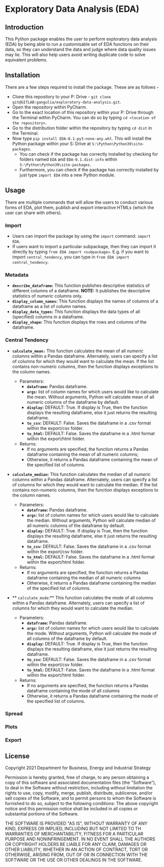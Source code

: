 # Exploratory Data Analysis (EDA)

## Introduction

This Python package enables the user to perform exploratory data analysis (EDA) by being able to run a 
customisable set of EDA functions on their data, so they can understand the data and judge where data quality issues 
may lie. This will also help users avoid writing duplicate code to solve equivalent problems.

## Installation

There are a few steps required to install the package. These are as follows - 
* Clone this repository to your P: Drive - `git clone git@GITLAB:gangulia/exploratory-data-analysis.git`.
* Open the repository within PyCharm.
* Go to the exact location of this repository within your P: Drive through the Terminal within PyCharm.
You can do so by typing `cd <location of the repository>`.
* Go to the distribution folder within the repository by typing `cd dist` in the Terminal.
* Now type `pip install EDA-0.1-py3-none-any.whl`. This will install the Python package within your S: Drive at 
`S:\Python\Python39\site-packages`.
  * You can check if the package has correctly installed by checking for folders named `EDA` and `EDA-0.1.dist-info`
    within `S:\Python\Python39\site-packages`.
  * Furthermore, you can check if the package has correctly installed by just type `import EDA` into a new Python
    module.
  
## Usage

There are multiple commands that will allow the users to conduct various forms of EDA, plot them, publish and export
interactive HTMLs (which the user can share with others).

### Import
* Users can import the package by using the `import` command: `import EDA`.
* If users want to import a particular subpackage, then they can import it directly by typing 
  `from EDA import <subpackage>`. E.g. if you want to import `central_tendency`, you can type in 
  `from EDA import central_tendency`.

### Metadata
* **`describe_dataframe`:** This function publishes descriptive statistics of different columns of a dataframe. 
                        **NOTE:** It publishes the descriptive statistics of *numeric* columns only.
* **`display_column_names`:** This function displays the names of columns of a dataframe as a list of column names.
* **`display_data_types`:** This function displays the data types of all (specified) columns in a dataframe.
* **`display_shape`:** This function displays the rows and columns of the dataframe.

### Central Tendency
* **`calculate_mean:`** This function calculates the mean of all *numeric* columns within a Pandas dataframe. 
                        Alternately, users can specify a list of columns for which they would want to calculate
                        the mean. If the list contains non-numeric columns, then the function displays exceptions
                        to the column names.
  * Parameters:
    * **`dataframe`:** Pandas dataframe.
    * **`args`:** list of column names for which users would like to calculate the mean. Without arguments, Python will
                        calculate mean of all numeric columns of the dataframe by default. 
    * **`display`:** DEFAULT: True. If display is True, then the function displays the resulting dataframe, else it just
                        returns the resulting dataframe. 
    * **`to_csv`:** DEFAULT: False. Saves the dataframe in a .csv format within the export/csv folder. 
    * **`to_html`:** DEFAULT: False. Saves the dataframe in a .html format within the export/html folder.
  * Returns: 
    * If no arguments are specified, the function returns a Pandas dataframe containing the mean of all numeric
                    columns;
    * Otherwise, it returns a Pandas dataframe containing the mean of the specified list of columns.
* **`calculate_median`:** This function calculates the median of all *numeric* columns within a Pandas dataframe. 
                          Alternately, users can specify a list of columns for which they would want to calculate 
                          the median. If the list contains non-numeric columns, then the function displays exceptions to 
                          the column names.
  * Parameters:
    * **`dataframe`:** Pandas dataframe.
    * **`args`:** list of column names for which users would like to calculate the median. Without arguments, Python will
    calculate median of all numeric columns of the dataframe by default.
    * **`display`:** DEFAULT: True. If display is True, then the function displays the resulting dataframe, else it just
    returns the resulting dataframe.
    * **`to_csv`:** DEFAULT: False. Saves the dataframe in a .csv format within the export/csv folder.
    * **`to_html`:** DEFAULT: False. Saves the dataframe in a .html format within the export/html folder.
  * Returns:
    * If no arguments are specified, the function returns a Pandas dataframe containing the median of all numeric
    columns
    * Otherwise, it returns a Pandas dataframe containing the median of the specified list of columns.
  
* ** `calculate_mode`:** This function calculates the mode of all columns within a Pandas dataframe. Alternately, users can
    specify a list of columns for which they would want to calculate the median.
  * Parameters:
    * **`dataframe`:** Pandas dataframe.
    * **`args`:** list of column names for which users would like to calculate the mode. Without arguments, Python will
    calculate the mode of all columns of the dataframe by default.
    * **`display`:** DEFAULT: True. If display is True, then the function displays the resulting dataframe, else it just
    returns the resulting dataframe.
    * **`to_csv`:** DEFAULT: False. Saves the dataframe in a .csv format within the export/csv folder.
    * **`to_html`:** DEFAULT: False. Saves the dataframe in a .html format within the export/html folder.
  * Returns:
    * If no arguments are specified, the function returns a Pandas dataframe containing the mode of all columns
    * Otherwise, it returns a Pandas dataframe containing the mode of the specified list of columns.

### Spread

### Plots

### Export

## License
Copyright 2021 Department for Business, Energy and Industrial Strategy

Permission is hereby granted, free of charge, to any person obtaining a copy of this software and associated 
documentation files (the "Software"), to deal in the Software without restriction, including without limitation the
rights to use, copy, modify, merge, publish, distribute, sublicense, and/or sell copies of the Software, and to permit
persons to whom the Software is furnished to do so, subject to the following conditions:
The above copyright notice and this permission notice shall be included in all copies or substantial portions of the 
Software.

THE SOFTWARE IS PROVIDED "AS IS", WITHOUT WARRANTY OF ANY KIND, EXPRESS OR IMPLIED, INCLUDING BUT NOT LIMITED TO TH
WARRANTIES OF MERCHANTABILITY, FITNESS FOR A PARTICULAR PURPOSE AND NONINFRINGEMENT. IN NO EVENT SHALL THE AUTHORS OR
COPYRIGHT HOLDERS BE LIABLE FOR ANY CLAIM, DAMAGES OR OTHER LIABILITY, WHETHER IN AN ACTION OF CONTRACT, TORT OR 
OTHERWISE, ARISING FROM, OUT OF OR IN CONNECTION WITH THE SOFTWARE OR THE USE OR OTHER DEALINGS IN THE SOFTWARE.